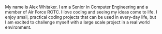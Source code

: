 My name is Alex Whitaker. I am a Senior in Computer Engineering and a member of Air Force ROTC. I love coding and seeing my ideas come to life.
I enjoy small, practical coding projects that can be used in every-day life, but I am excited to challenge myself with a large scale project
in a real world environment.
